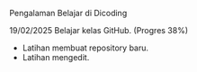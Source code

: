 Pengalaman Belajar di Dicoding

19/02/2025
Belajar kelas GitHub. (Progres 38%)
* Latihan membuat repository baru.
* Latihan mengedit.

